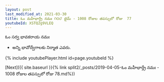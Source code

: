 ```yaml
---
layout: post
last_modified_at: 2021-03-30
title: ఓం మహీభార్త్రే నమః ౧౦౮ టైమ్ - 1008 రోజుల తపస్సులో రోజు  77
youtubeId: XSTQ2g9VLEQ
---
```

 
 
 ఓం సర్వ భావకరాయ నమః  
 
 -  అన్ని భావోద్వేగాలకు నిర్మాత ఎవరు. 
 
  
 
  
 
 
 
 
 
 


{% include youtubePlayer.html id=page.youtubeId %}
 
[Next]({{ site.baseurl }}{% link  split2/_posts/2019-04-05-ఓం మహీభార్త్రే నమః   - 1008 రోజుల తపస్సులో రోజు  78.md%})
 
